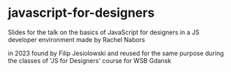 javascript-for-designers
========================

Slides for the talk on the basics of JavaScript for designers in a JS developer environment made by Rachel Nabors

in 2023 found by Filip Jesiolowski and reused for the same purpose during the classes of 'JS for Designers' course for WSB Gdansk